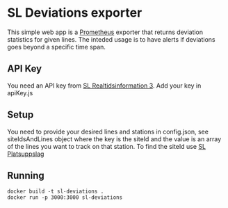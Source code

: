 # SL Deviations exporter

This simple web app is a [Prometheus](http://prometheus.io) exporter that returns deviation statistics for given lines. The inteded usage is to have alerts if deviations goes beyond a specific time span.

## API Key

You need an API key from [SL Realtidsinformation 3](https://www.trafiklab.se/api/sl-realtidsinformation-3). Add your key in apiKey.js

## Setup

You need to provide your desired lines and stations in config.json, see siteIdsAndLines object where the key is the siteId and the value is an array of the lines you want to track on that station. To find the siteId use [SL Platsuppslag](https://www.trafiklab.se/api/sl-platsuppslag)

## Running

```
docker build -t sl-deviations .
docker run -p 3000:3000 sl-deviations
```
